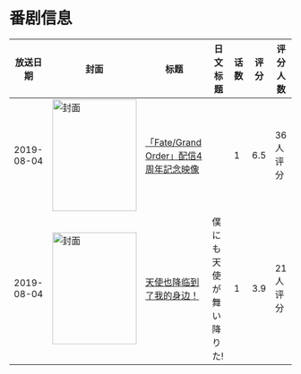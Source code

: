 # 番剧信息

|放送日期|封面|标题|日文标题|话数|评分|评分人数|
|---|---|---|---|---|---|---|
|2019-08-04|<img src="https://lain.bgm.tv/pic/cover/c/24/87/325978_e282N.jpg" alt="封面" style="width:150px;height:200px;object-fit:cover;">|[「Fate/Grand Order」配信4周年記念映像](https://bangumi.tv/subject/325978)||1|6.5|36人评分|
|2019-08-04|<img src="https://bangumi.tv/img/no_icon_subject.png" alt="封面" style="width:150px;height:200px;object-fit:cover;">|[天使也降临到了我的身边！](https://bangumi.tv/subject/296139)|僕にも天使が舞い降りた!|1|3.9|21人评分|
